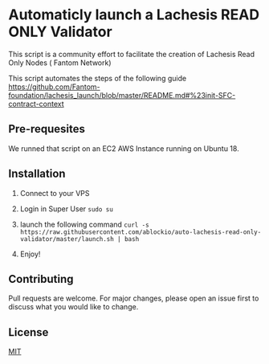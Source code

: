 # Automaticly launch a Lachesis READ ONLY Validator

This script is a community effort to facilitate the creation of Lachesis Read Only Nodes ( Fantom Network)


This script automates the steps of the following guide https://github.com/Fantom-foundation/lachesis_launch/blob/master/README.md#%23init-SFC-contract-context


## Pre-requesites

We runned that script on an EC2 AWS Instance running on Ubuntu 18.

## Installation
1. Connect to your VPS

2. Login in Super User
``` sudo su ```

3. launch the following command
```curl -s https://raw.githubusercontent.com/ablockio/auto-lachesis-read-only-validator/master/launch.sh | bash```

4. Enjoy!

## Contributing
Pull requests are welcome. For major changes, please open an issue first to discuss what you would like to change.

## License
[MIT](https://choosealicense.com/licenses/mit/)
